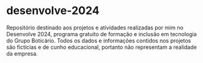 # desenvolve-2024
Repositório destinado aos projetos e atividades realizadas por mim no Desenvolve 2024, programa gratuito de formação e inclusão em tecnologia do Grupo Boticário. Todos os dados e informações contidos nos projetos são fictícias e de cunho educacional, portanto não representam a realidade da empresa.

